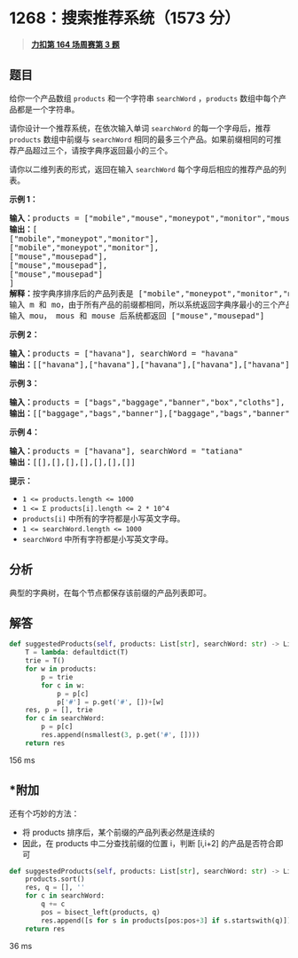 # 1268：搜索推荐系统（1573 分）


> <u>**[力扣第 164 场周赛第 3 题](https://leetcode.cn/problems/search-suggestions-system/)**</u>

## 题目

<p>给你一个产品数组 <code>products</code> 和一个字符串 <code>searchWord</code> ，<code>products</code>  数组中每个产品都是一个字符串。</p>

<p>请你设计一个推荐系统，在依次输入单词 <code>searchWord</code> 的每一个字母后，推荐 <code>products</code> 数组中前缀与 <code>searchWord</code> 相同的最多三个产品。如果前缀相同的可推荐产品超过三个，请按字典序返回最小的三个。</p>

<p>请你以二维列表的形式，返回在输入 <code>searchWord</code> 每个字母后相应的推荐产品的列表。</p>



<p><strong>示例 1：</strong></p>

<pre><strong>输入：</strong>products = [&quot;mobile&quot;,&quot;mouse&quot;,&quot;moneypot&quot;,&quot;monitor&quot;,&quot;mousepad&quot;], searchWord = &quot;mouse&quot;
<strong>输出：</strong>[
[&quot;mobile&quot;,&quot;moneypot&quot;,&quot;monitor&quot;],
[&quot;mobile&quot;,&quot;moneypot&quot;,&quot;monitor&quot;],
[&quot;mouse&quot;,&quot;mousepad&quot;],
[&quot;mouse&quot;,&quot;mousepad&quot;],
[&quot;mouse&quot;,&quot;mousepad&quot;]
]
<strong>解释：</strong>按字典序排序后的产品列表是 [&quot;mobile&quot;,&quot;moneypot&quot;,&quot;monitor&quot;,&quot;mouse&quot;,&quot;mousepad&quot;]
输入 m 和 mo，由于所有产品的前缀都相同，所以系统返回字典序最小的三个产品 [&quot;mobile&quot;,&quot;moneypot&quot;,&quot;monitor&quot;]
输入 mou， mous 和 mouse 后系统都返回 [&quot;mouse&quot;,&quot;mousepad&quot;]
</pre>

<p><strong>示例 2：</strong></p>

<pre><strong>输入：</strong>products = [&quot;havana&quot;], searchWord = &quot;havana&quot;
<strong>输出：</strong>[[&quot;havana&quot;],[&quot;havana&quot;],[&quot;havana&quot;],[&quot;havana&quot;],[&quot;havana&quot;],[&quot;havana&quot;]]
</pre>

<p><strong>示例 3：</strong></p>

<pre><strong>输入：</strong>products = [&quot;bags&quot;,&quot;baggage&quot;,&quot;banner&quot;,&quot;box&quot;,&quot;cloths&quot;], searchWord = &quot;bags&quot;
<strong>输出：</strong>[[&quot;baggage&quot;,&quot;bags&quot;,&quot;banner&quot;],[&quot;baggage&quot;,&quot;bags&quot;,&quot;banner&quot;],[&quot;baggage&quot;,&quot;bags&quot;],[&quot;bags&quot;]]
</pre>

<p><strong>示例 4：</strong></p>

<pre><strong>输入：</strong>products = [&quot;havana&quot;], searchWord = &quot;tatiana&quot;
<strong>输出：</strong>[[],[],[],[],[],[],[]]
</pre>



<p><strong>提示：</strong></p>

<ul>
<li><code>1 &lt;= products.length &lt;= 1000</code></li>
<li><code>1 &lt;= &Sigma; products[i].length &lt;= 2 * 10^4</code></li>
<li><code>products[i]</code> 中所有的字符都是小写英文字母。</li>
<li><code>1 &lt;= searchWord.length &lt;= 1000</code></li>
<li><code>searchWord</code> 中所有字符都是小写英文字母。</li>
</ul>




## 分析

典型的字典树，在每个节点都保存该前缀的产品列表即可。

## 解答


```python
def suggestedProducts(self, products: List[str], searchWord: str) -> List[List[str]]:
	T = lambda: defaultdict(T)
	trie = T() 
	for w in products:
		p = trie
		for c in w:
			p = p[c]
			p['#'] = p.get('#', [])+[w]
	res, p = [], trie
	for c in searchWord:
		p = p[c]
		res.append(nsmallest(3, p.get('#', [])))
	return res
```
156 ms

## *附加

还有个巧妙的方法：
- 将 products 排序后，某个前缀的产品列表必然是连续的
- 因此，在 products 中二分查找前缀的位置 i，判断 [i,i+2] 的产品是否符合即可


```python
def suggestedProducts(self, products: List[str], searchWord: str) -> List[List[str]]:
	products.sort()
	res, q = [], ''
	for c in searchWord:
		q += c
		pos = bisect_left(products, q)
		res.append([s for s in products[pos:pos+3] if s.startswith(q)])
	return res
```
36 ms
